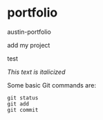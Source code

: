 # portfolio
austin-portfolio

add my project

test

*This text is italicized*

Some basic Git commands are:
```
git status
git add
git commit
```
